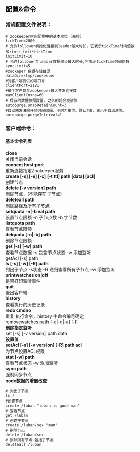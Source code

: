 ## 配置&命令

### 常规配置文件说明：

```shell
# zookeeper时间配置中的基本单位 (毫秒)
tickTime=2000
# 允许follower初始化连接到leader最大时长，它表示tickTime时间倍数 即:initLimit*tickTime
initLimit=10
# 允许follower与leader数据同步最大时长,它表示tickTime时间倍数 
syncLimit=5
#zookeper 数据存储目录
dataDir=/tmp/zookeeper
#对客户端提供的端口号
clientPort=2181
#单个客户端与zookeeper最大并发连接数
maxClientCnxns=60
# 保存的数据快照数量，之外的将会被清除
autopurge.snapRetainCount=3
#自动触发清除任务时间间隔，小时为单位。默认为0，表示不自动清除。
autopurge.purgeInterval=1
```

### 客户端命令：

#### 基本命令列表

**close**<br>
 关闭当前会话<br>
**connect host:port**<br>
重新连接指定Zookeeper服务<br>
**create [-s] [-e] [-c] [-t ttl] path [data] [acl]**<br>
创建节点<br>
**delete [-v version] path**<br>
删除节点，(不能存在子节点）<br>
**deleteall path**<br>
 删除路径及所有子节点<br>
**setquota -n|-b val path**<br>
设置节点限额 -n 子节点数 -b 字节数<br>
 **listquota path**<br>
查看节点限额<br>
**delquota [-n|-b] path**<br>
删除节点限额<br>
**get [-s] [-w] path**<br>
查看节点数据 -s 包含节点状态 -w 添加监听 <br>
getAcl [-s] path<br>
**ls [-s] [-w] [-R] path**<br>
列出子节点 -s状态 -R 递归查看所有子节点 -w 添加监听<br>
**printwatches on|off**<br>
是否打印监听事件<br>
**quit**<br>
退出客户端<br>
 **history**<br>
查看执行的历史记录<br>
**redo cmdno**<br>
重复 执行命令，history 中命令编号确定<br>
removewatches path [-c|-d|-a] [-l]<br>
**删除指定监听**<br>
set [-s] [-v version] path data<br>
**设置值**<br>
**setAcl [-s] [-v version] [-R] path acl**<br>
为节点设置ACL权限<br>
**stat [-w] path**<br>
查看节点状态 -w 添加监听<br>
**sync path**<br>
强制同步节点<br>
**node数据的增删改查**

```shell
# 列出子节点 
ls /
#创建节点
create /luban "luban is good man"
# 查看节点
get /luban
# 创建子节点 
create /luban/sex "man"
# 删除节点
delete /luban/sex
# 删除所有节点 包括子节点
deleteall /luban
```


